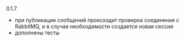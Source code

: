0.1.7
- при публикации сообщений происходит проверка соединения с RabbitMQ, и в случае необходимости создается новая сессия
- дополнены тесты
 